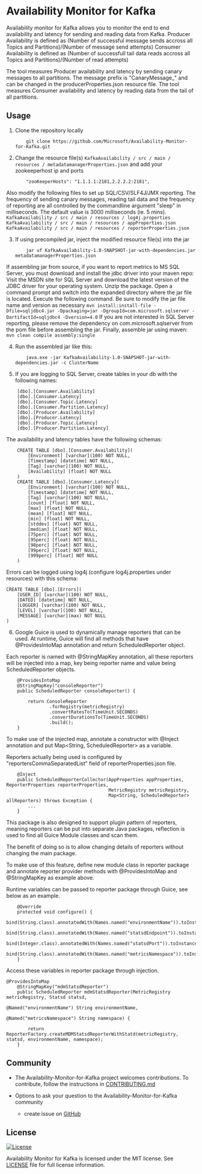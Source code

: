<h1>Availability Monitor for Kafka</h1>

Availability monitor for Kafka allows you to monitor the end to end availability and latency for sending and reading data from Kafka.
Producer Availability is defined as (Number of successful message sends accross all Topics and Partitions)/(Number of message send attempts)
Consumer Availability is defined as (Number of successfull tail data reads accross all Topics and Partitions)/(Number of read attempts)

The tool measures Producer availability and latency by sending canary messages to all partitions. The message prefix is "CanaryMessage_" and can be changed in the producerProperties.json resource file.
The tool measures Consumer availability and latency by reading data from the tail of all partitions.


## Usage
1. Clone the repository locally
	```
		git clone https://github.com/Microsoft/Availability-Monitor-for-Kafka.git
	```

2. Change the resource file(s) `KafkaAvailability / src / main / resources / metadatamanagerProperties.json` and add your zookeeperhost ip and ports
	```
		"zooKeeperHosts": "1.1.1.1:2181,2.2.2.2:2181",
	```
Also modify the following files to set up SQL/CSV/SLF4J/JMX reporting. The frequency of sending canary messages, reading tail data and the frequency of reporting are all controlled by the commandline argument "sleep" in milliseconds. The default value is 3000 milliseconds (ie. 5 mins).
	```
		KafkaAvailability / src / main / resources / log4j.properties
		KafkaAvailability / src / main / resources / appProperties.json
		KafkaAvailability / src / main / resources / reporterProperties.json
	```

3. If using precompiled jar, inject the modified resource file(s) into the jar
	```
		jar uf KafkaAvailability-1.0-SNAPSHOT-jar-with-dependencies.jar metadatamanagerProperties.json
	```
If assembling jar from source, if you want to report metrics to MS SQL Server, you must download and install the jdbc driver into your maven repo:
Visit the MSDN site for SQL Server and download the latest version of the JDBC driver for your operating system. Unzip the package. Open a command prompt and switch into the expanded directory where the jar file is located. Execute the following command. Be sure to modify the jar file name and version as necessary
	```
		mvn install:install-file -Dfile=sqljdbc4.jar -Dpackaging=jar -DgroupId=com.microsoft.sqlserver -DartifactId=sqljdbc4 -Dversion=4.0
	```
If you are not interested in SQL Server reporting, please remove the dependency on com.microsoft.sqlserver from the pom file before assembling the jar.
Finally, assemble jar using maven:
	```
		mvn clean compile assembly:single
	```

4. Run the assembled jar like this:
	```
		java.exe -jar KafkaAvailability-1.0-SNAPSHOT-jar-with-dependencies.jar -c ClusterName
	```
5. If you are logging to SQL Server, create tables in your db with the following names:
```
	[dbo].[Consumer.Availability]
	[dbo].[Consumer.Latency]
	[dbo].[Consumer.Topic.Latency]
	[dbo].[Consumer.Partition.Latency]
	[dbo].[Producer.Availability]
	[dbo].[Producer.Latency]
	[dbo].[Producer.Topic.Latency]
	[dbo].[Producer.Partition.Latency]
```
The availability and latency tables have the following schemas:
```
	CREATE TABLE [dbo].[Consumer.Availability](
	    [Environment] [varchar](100) NOT NULL,
		[Timestamp] [datetime] NOT NULL,
		[Tag] [varchar](100) NOT NULL,
		[Availability] [float] NOT NULL
	)
	CREATE TABLE [dbo].[Consumer.Latency](
		[Environment] [varchar](100) NOT NULL,
		[Timestamp] [datetime] NOT NULL,
		[Tag] [varchar](100) NOT NULL,
		[count] [float] NOT NULL,
		[max] [float] NOT NULL,
		[mean] [float] NOT NULL,
		[min] [float] NOT NULL,
		[stddev] [float] NOT NULL,
		[median] [float] NOT NULL,
		[75perc] [float] NOT NULL,
		[95perc] [float] NOT NULL,
		[98perc] [float] NOT NULL,
		[99perc] [float] NOT NULL,
		[999perc] [float] NOT NULL
	)
```
Errors can be logged using log4j (configure log4j.properties under resources) with this schema:
```
CREATE TABLE [dbo].[Errors](
	[USER_ID] [varchar](100) NOT NULL,
	[DATED] [datetime] NOT NULL,
	[LOGGER] [varchar](100) NOT NULL,
	[LEVEL] [varchar](100) NOT NULL,
	[MESSAGE] [varchar](max) NOT NULL
)
```
6. Google Guice is used to dynamically manage reporters that can be used. At runtime, Guice will find all methods that have @ProvidesIntoMap annotation and return ScheduledReporter object.

Each reporter is named with @StringMapKey annotation, all these reporters will be injected into a map, key being reporter name and value being ScheduledReporter objects.

```
    @ProvidesIntoMap
    @StringMapKey("consoleReporter")
    public ScheduledReporter consoleReporter() {

        return ConsoleReporter
                .forRegistry(metricRegistry)
                .convertRatesTo(TimeUnit.SECONDS)
                .convertDurationsTo(TimeUnit.SECONDS)
                .build();
    }
```

To make use of the injected map, annotate a constructor with @Inject annotation and put Map<String, ScheduledReporter> as a variable. 

Reporters actually being used is configured by "reportersCommaSeparatedList" field of reporterProperties.json file.
```
    @Inject
    public ScheduledReporterCollector(AppProperties appProperties, ReporterProperties reporterProperties,
                                      MetricRegistry metricRegistry,
                                      Map<String, ScheduledReporter> allReporters) throws Exception {
        ...
    }
```

This package is also designed to support plugin pattern of reporters, meaning reporters can be put into separate Java packages, reflection is used to find all Guice Module classes and scan them.

The benefit of doing so is to allow changing details of reporters without changing the main package.

To make use of this feature, define new module class in reporter package and annotate reporter provider methods with @ProvidesIntoMap and @StringMapKey as example above.

Runtime variables can be passed to reporter package through Guice, see below as an example.

```
    @Override
    protected void configure() {
        bind(String.class).annotatedWith(Names.named("environmentName")).toInstance(appProperties.environmentName);
        bind(String.class).annotatedWith(Names.named("statsdEndpoint")).toInstance(reporterProperties.statsdEndpoint);
        bind(Integer.class).annotatedWith(Names.named("statsdPort")).toInstance(reporterProperties.statsdPort);
        bind(String.class).annotatedWith(Names.named("metricsNamespace")).toInstance(reporterProperties.metricsNamespace);
    }
```

Access these variables in reporter package through injection.

```
@ProvidesIntoMap
    @StringMapKey("mdmStatsdReporter")
    public ScheduledReporter mdmStatsdReporter(MetricRegistry metricRegistry, Statsd statsd,
                                               @Named("environmentName") String environmentName,
                                               @Named("metricsNamespace") String namespace) {

        return ReporterFactory.createMDMStatsdReporterWithStatd(metricRegistry, statsd, environmentName, namespace);
    }
```

## Community
* The Availability-Monitor-for-Kafka project welcomes contributions. To contribute, follow the instructions in [CONTRIBUTING.md](CONTRIBUTING.md)

* Options to ask your question to the Availability-Monitor-for-Kafka community
  * create issue on [GitHub](https://github.com/Microsoft/Availability-Monitor-for-Kafka)

## License

[![License](https://img.shields.io/badge/license-MIT-blue.svg?style=plastic)](https://github.com/Microsoft/Availability-Monitor-for-Kafka/blob/master/LICENCE.txt)

Availability Monitor for Kafka is licensed under the MIT license. See [LICENSE](https://github.com/Microsoft/Availability-Monitor-for-Kafka/blob/master/LICENCE.txt) file for full license information.
